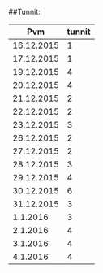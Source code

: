 ##Tunnit:

| Pvm        | tunnit |
|------------|--------|
| 16.12.2015 | 1      |
| 17.12.2015 | 1      |
| 19.12.2015 | 4      |
| 20.12.2015 | 4      |
| 21.12.2015 | 2      |
| 22.12.2015 | 2      |
| 23.12.2015 | 3      |
| 26.12.2015 | 2      |
| 27.12.2015 | 2      |
| 28.12.2015 | 3      |
| 29.12.2015 | 4      |
| 30.12.2015 | 6      |
| 31.12.2015 | 3      |
| 1.1.2016   | 3      |
| 2.1.2016   | 4      |
| 3.1.2016   | 4      |
| 4.1.2016   | 4      |


